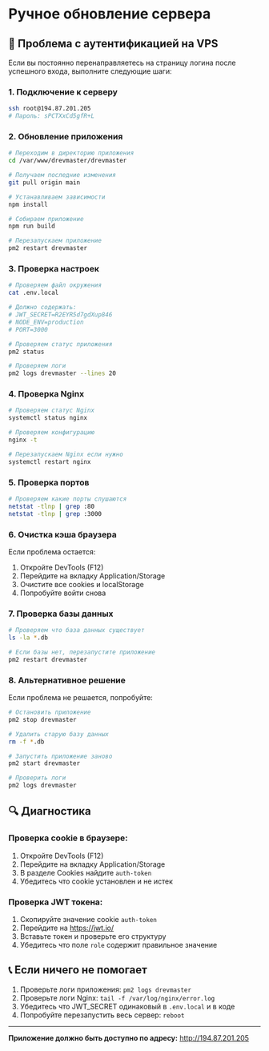 # Ручное обновление сервера

## 🔧 Проблема с аутентификацией на VPS

Если вы постоянно перенаправляетесь на страницу логина после успешного входа, выполните следующие шаги:

### 1. Подключение к серверу

```bash
ssh root@194.87.201.205
# Пароль: sPCTXxCd5gfR+L
```

### 2. Обновление приложения

```bash
# Переходим в директорию приложения
cd /var/www/drevmaster/drevmaster

# Получаем последние изменения
git pull origin main

# Устанавливаем зависимости
npm install

# Собираем приложение
npm run build

# Перезапускаем приложение
pm2 restart drevmaster
```

### 3. Проверка настроек

```bash
# Проверяем файл окружения
cat .env.local

# Должно содержать:
# JWT_SECRET=R2EYR5d7gdXup846
# NODE_ENV=production
# PORT=3000

# Проверяем статус приложения
pm2 status

# Проверяем логи
pm2 logs drevmaster --lines 20
```

### 4. Проверка Nginx

```bash
# Проверяем статус Nginx
systemctl status nginx

# Проверяем конфигурацию
nginx -t

# Перезапускаем Nginx если нужно
systemctl restart nginx
```

### 5. Проверка портов

```bash
# Проверяем какие порты слушаются
netstat -tlnp | grep :80
netstat -tlnp | grep :3000
```

### 6. Очистка кэша браузера

Если проблема остается:

1. Откройте DevTools (F12)
2. Перейдите на вкладку Application/Storage
3. Очистите все cookies и localStorage
4. Попробуйте войти снова

### 7. Проверка базы данных

```bash
# Проверяем что база данных существует
ls -la *.db

# Если базы нет, перезапустите приложение
pm2 restart drevmaster
```

### 8. Альтернативное решение

Если проблема не решается, попробуйте:

```bash
# Остановить приложение
pm2 stop drevmaster

# Удалить старую базу данных
rm -f *.db

# Запустить приложение заново
pm2 start drevmaster

# Проверить логи
pm2 logs drevmaster
```

## 🔍 Диагностика

### Проверка cookie в браузере:

1. Откройте DevTools (F12)
2. Перейдите на вкладку Application/Storage
3. В разделе Cookies найдите `auth-token`
4. Убедитесь что cookie установлен и не истек

### Проверка JWT токена:

1. Скопируйте значение cookie `auth-token`
2. Перейдите на https://jwt.io/
3. Вставьте токен и проверьте его структуру
4. Убедитесь что поле `role` содержит правильное значение

## 📞 Если ничего не помогает

1. Проверьте логи приложения: `pm2 logs drevmaster`
2. Проверьте логи Nginx: `tail -f /var/log/nginx/error.log`
3. Убедитесь что JWT_SECRET одинаковый в `.env.local` и в коде
4. Попробуйте перезапустить весь сервер: `reboot`

---

**Приложение должно быть доступно по адресу:** http://194.87.201.205
